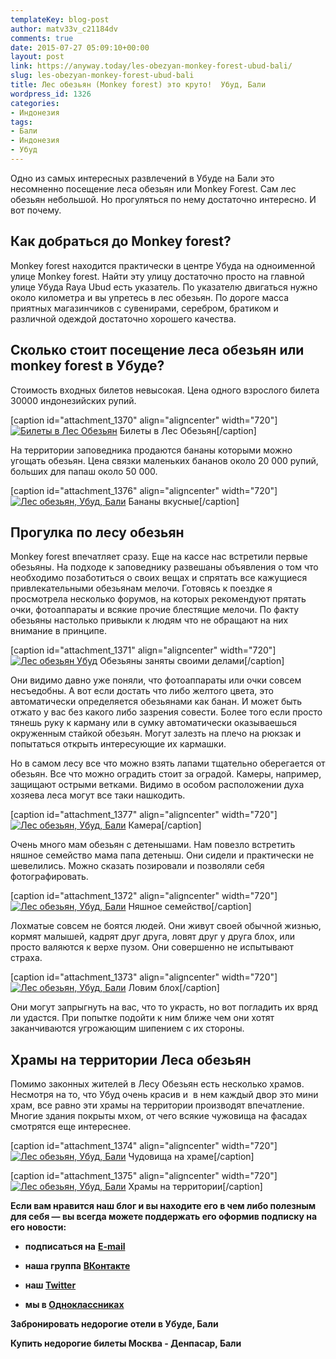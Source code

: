 ```yaml
---
templateKey: blog-post
author: matv33v_c21184dv
comments: true
date: 2015-07-27 05:09:10+00:00
layout: post
link: https://anyway.today/les-obezyan-monkey-forest-ubud-bali/
slug: les-obezyan-monkey-forest-ubud-bali
title: Лес обезьян (Monkey forest) это круто!  Убуд, Бали
wordpress_id: 1326
categories:
- Индонезия
tags:
- Бали
- Индонезия
- Убуд
---
```


Одно из самых интересных развлечений в Убуде на Бали это несомненно посещение леса обезьян или Monkey Forest. Сам лес обезьян небольшой. Но прогуляться по нему достаточно интересно. И вот почему.




<!-- more -->





## Как добраться до Monkey forest?




Monkey forest находится практически в центре Убуда на одноименной улице Monkey forest. Найти эту улицу достаточно просто на главной улице Убуда Raya Ubud есть указатель. По указателю двигаться нужно около километра и вы упретесь в лес обезьян. По дороге масса приятных магазинчиков с сувенирами, серебром, братиком и различной одеждой достаточно хорошего качества.





## Сколько стоит посещение леса обезьян или monkey forest в Убуде?




Стоимость входных билетов невысокая. Цена одного взрослого билета 30000 индонезийских рупий.




[caption id="attachment_1370" align="aligncenter" width="720"][![Билеты в  Лес Обезьян](https://anyway.today/wp-content/uploads/2015/07/image.jpg)](https://anyway.today/wp-content/uploads/2015/07/image.jpg) Билеты в Лес Обезьян[/caption]


На территории заповедника продаются бананы которыми можно угощать обезьян. Цена связки маленьких бананов около 20 000 рупий, больших для папаш около 50 000.




[caption id="attachment_1376" align="aligncenter" width="720"][![Лес обезьян, Убуд, Бали](https://anyway.today/wp-content/uploads/2015/07/IMG_8488.jpg)](https://anyway.today/wp-content/uploads/2015/07/IMG_8488.jpg) Бананы вкусные[/caption]


## Прогулка по лесу обезьян




Monkey forest впечатляет сразу. Еще на кассе нас встретили первые обезьяны. На подходе к заповеднику развешаны объявления о том что необходимо позаботиться о своих вещах и спрятать все кажущиеся привлекательными обезьянам мелочи. Готовясь к поездке я просмотрела несколько форумов, на которых рекомендуют прятать очки, фотоаппараты и всякие прочие блестящие мелочи. По факту обезьяны настолько привыкли к людям что не обращают на них внимание в принципе.




[caption id="attachment_1371" align="aligncenter" width="720"][![Лес обезьян Убуд](https://anyway.today/wp-content/uploads/2015/07/IMG_8532.jpg)](https://anyway.today/wp-content/uploads/2015/07/IMG_8532.jpg) Обезьяны заняты своими делами[/caption]


Они видимо давно уже поняли, что фотоаппараты или очки совсем несъедобны. А вот если достать что либо желтого цвета, это автоматически определяется обезьянами как банан. И может быть отжато у вас без какого либо зазрения совести. Более того если просто тянешь руку к карману или в сумку автоматически оказываешься окруженным стайкой обезьян. Могут залезть на плечо на рюкзак и попытаться открыть интересующие их кармашки.




Но в самом лесу все что можно взять лапами тщательно оберегается от обезьян. Все что можно оградить стоит за оградой. Камеры, например, защищают острыми ветками. Видимо в особом расположении духа хозяева леса могут все таки нашкодить.



[caption id="attachment_1377" align="aligncenter" width="720"][![Лес обезьян, Убуд, Бали](https://anyway.today/wp-content/uploads/2015/07/MG_8521.jpg)](https://anyway.today/wp-content/uploads/2015/07/MG_8521.jpg) Камера[/caption]


Очень много мам обезьян с детенышами. Нам повезло встретить няшное семейство мама папа детеныш. Они сидели и практически не шевелились. Можно сказать позировали и позволяли себя фотографировать.





[caption id="attachment_1372" align="aligncenter" width="720"][![Лес обезьян, Убуд, Бали](https://anyway.today/wp-content/uploads/2015/07/IMG_8525.jpg)](https://anyway.today/wp-content/uploads/2015/07/IMG_8525.jpg) Няшное семейство[/caption]


Лохматые совсем не боятся людей. Они живут своей обычной жизнью, кормят малышей, кадрят друг друга, ловят друг у друга блох, или просто валяются к верхе пузом. Они совершенно не испытывают страха.




[caption id="attachment_1373" align="aligncenter" width="720"][![Лес обезьян, Убуд, Бали](https://anyway.today/wp-content/uploads/2015/07/IMG_8561.jpg)](https://anyway.today/wp-content/uploads/2015/07/IMG_8561.jpg) Ловим блох[/caption]


Они могут запрыгнуть на вас, что то украсть, но вот погладить их вряд ли удастся. При попытке подойти к ним ближе чем они хотят заканчиваются угрожающим шипением с их стороны.





## Храмы на территории Леса обезьян




Помимо законных жителей в Лесу Обезьян есть несколько храмов. Несмотря на то, что Убуд очень красив и  в нем каждый двор это мини храм, все равно эти храмы на территории производят впечатление. Многие здания покрыты мхом, от чего всякие чужовища на фасадах смотрятся еще интереснее.




[caption id="attachment_1374" align="aligncenter" width="720"][![Лес обезьян, Убуд, Бали](https://anyway.today/wp-content/uploads/2015/07/MG_8509.jpg)](https://anyway.today/wp-content/uploads/2015/07/MG_8509.jpg) Чудовища на храме[/caption]

[caption id="attachment_1375" align="aligncenter" width="720"][![Лес обезьян, Убуд, Бали](https://anyway.today/wp-content/uploads/2015/07/MG_8538.jpg)](https://anyway.today/wp-content/uploads/2015/07/MG_8538.jpg) Храмы на территории[/caption]

**Если вам нравится наш блог и вы находите его в чем либо полезным для себя — вы всегда можете поддержать его оформив подписку на его новости:**



	
  * **подписаться на** [**E-mail**](https://feedburner.google.com/fb/a/mailverify?uri=Anywaytoday&amp;loc=en_US)

	
  * **наша группа** [**ВКонтакте**](https://vk.com/public90452188)

	
  * **наш [Twitter](https://twitter.com/TodayAnyway)**

	
  * **мы в [Одноклассниках](https://ok.ru/group/54402107244544)**




**Забронировать недорогие отели в Убуде, Бали**


**Купить недорогие билеты Москва - Денпасар, Бали**

